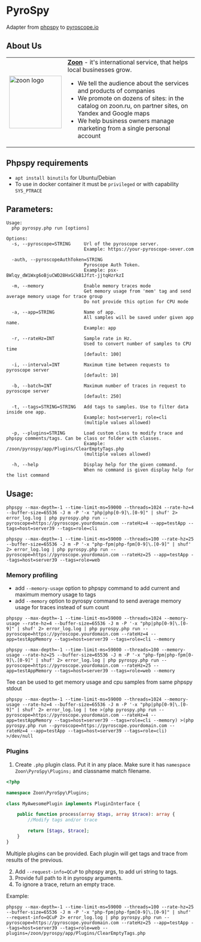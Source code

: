 # PyroSpy
Adapter from [phpspy](https://github.com/adsr/phpspy) to [pyroscope.io](https://pyroscope.io)

## About Us
<table width="100%" border="0" cellspacing="0" cellpadding="0">
  <tr>
    <td>
      <a href="https://company.zoon.ru">
        <img src="https://company.zoon.ru/images/logo.svg" width="140" alt="zoon logo"/>
      </a>
    </td>
    <td>
        <b><a href="https://zoon.ru/" target="_blank">Zoon</a></b> - it's international service, that helps local businesses grow.
        <ul>
            <li>We tell the audience about the services and products of companies</li>
            <li>We promote on dozens of sites: in the catalog on zoon.ru, on partner sites, on Yandex and Google maps</li>
            <li>We help business owners manage marketing from a single personal account</li>
        </ul>
    </td>
  </tr>
</table>

## Phpspy requirements
- `apt install binutils` for Ubuntu/Debian
- To use in docker container it must be `privileged` or with capability `SYS_PTRACE`

## Parameters:
```text
Usage:
  php pyrospy.php run [options]

Options:
  -s, --pyroscope=STRING     Url of the pyroscope server. 
                             Example: https://your-pyroscope-sever.com
                             
  -auth, --pyroscopeAuthToken=STRING     
                             Pyroscope Auth Token. 
                             Example: psx-BWlqy_dW1Wxg6oBjuCWD28HxGCkB1Jfzt-jjtqHzrkzI
                             
  -m, --memory               Enable memory traces mode
                             Get memory usage from 'mem' tag and send average memory usage for trace group
                             Do not provide this option for CPU mode
                             
  -a, --app=STRING           Name of app. 
                             All samples will be saved under given app name.
                             Example: app
                             
  -r, --rateHz=INT           Sample rate in Hz. 
                             Used to convert number of samples to CPU time 
                             [default: 100]
                             
  -i, --interval=INT         Maximum time between requests to pyroscope server 
                             [default: 10]
                             
  -b, --batch=INT            Maximum number of traces in request to pyroscope server 
                             [default: 250]
                             
  -t, --tags=STRING=STRING   Add tags to samples. Use to filter data inside one app.
                             Example: host=server1; role=cli 
                             (multiple values allowed)
                             
  -p, --plugins=STRING       Load custom class to modify trace and phpspy comments/tags. Can be class or folder with classes.
                             Example: /zoon/pyrospy/app/Plugins/ClearEmptyTags.php
                             (multiple values allowed)
                             
  -h, --help                 Display help for the given command. 
                             When no command is given display help for the list command

```

## Usage:
```shell
phpspy --max-depth=-1 --time-limit-ms=59000 --threads=1024 --rate-hz=4 --buffer-size=65536 -J m -P '-x "php|php[0-9]\.[0-9]" | shuf' 2> error_log.log | php pyrospy.php run --pyroscope=https://pyroscope.yourdomain.com --rateHz=4 --app=testApp --tags=host=server39 --tags=role=cli

phpspy --max-depth=-1 --time-limit-ms=59000 --threads=100 --rate-hz=25 --buffer-size=65536 -J m -P '-x "php-fpm|php-fpm[0-9]\.[0-9]" | shuf' 2> error_log.log | php pyrospy.php run --pyroscope=https://pyroscope.yourdomain.com --rateHz=25 --app=testApp --tags=host=server39 --tags=role=web
```

### Memory profiling
 - add `--memory-usage` option to phpspy command to add current and maximum memory usage to tags
 - add `--memory` option to pyrospy command to send average memory usage for traces instead of sum count
```shell
phpspy --max-depth=-1 --time-limit-ms=59000 --threads=1024 --memory-usage --rate-hz=4 --buffer-size=65536 -J m -P '-x "php|php[0-9]\.[0-9]" | shuf' 2> error_log.log | php pyrospy.php run --pyroscope=https://pyroscope.yourdomain.com --rateHz=4 --app=testAppMemory --tags=host=server39 --tags=role=cli --memory

phpspy --max-depth=-1 --time-limit-ms=59000 --threads=100 --memory-usage --rate-hz=25 --buffer-size=65536 -J m -P '-x "php-fpm|php-fpm[0-9]\.[0-9]" | shuf' 2> error_log.log | php pyrospy.php run --pyroscope=https://pyroscope.yourdomain.com --rateHz=25 --app=testAppMemory --tags=host=server39 --tags=role=web --memory
```

Tee can be used to get memory usage and cpu samples from same phpspy stdout
```shell
phpspy --max-depth=-1 --time-limit-ms=59000 --threads=1024 --memory-usage --rate-hz=4 --buffer-size=65536 -J m -P '-x "php|php[0-9]\.[0-9]" | shuf' 2> error_log.log | tee >(php pyrospy.php run --pyroscope=https://pyroscope.yourdomain.com --rateHz=4 --app=testAppMemory --tags=host=server39 --tags=role=cli --memory) >(php pyrospy.php run --pyroscope=https://pyroscope.yourdomain.com --rateHz=4 --app=testApp --tags=host=server39 --tags=role=cli) >/dev/null
```

### Plugins

1. Create `.php` plugin class. Put it in any place. Make sure it has `namespace Zoon\PyroSpy\Plugins;` and classname match filename.
```php
<?php

namespace Zoon\PyroSpy\Plugins;

class MyAwesomePlugin implements PluginInterface {

    public function process(array $tags, array $trace): array {
        //Modify tags and/or trace

        return [$tags, $trace];
    }
}
```
Multiple plugins can be provided. Each plugin will get tags and trace from results of the previous.

2. Add `--request-info=QCuP` to phpspy args, to add uri string to tags.
3. Provide full path to it in pyrospy arguments.
4. To ignore a trace, return an empty trace.

Example:
```shell
phpspy --max-depth=-1 --time-limit-ms=59000 --threads=100 --rate-hz=25 --buffer-size=65536 -J m -P '-x "php-fpm|php-fpm[0-9]\.[0-9]" | shuf' --request-info=QCuP 2> error_log.log | php pyrospy.php run --pyroscope=https://pyroscope.yourdomain.com --rateHz=25 --app=testApp --tags=host=server39 --tags=role=web --plugins=/zoon/pyrospy/app/Plugins/ClearEmptyTags.php
```